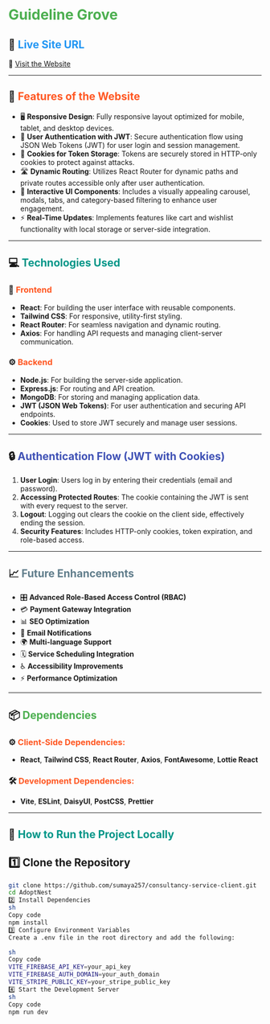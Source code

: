 # <span style="color: #4CAF50;">Guideline Grove</span> <i class="fas fa-leaf"></i>

## 🚀 <span style="color: #2196F3;">Live Site URL</span> <i class="fas fa-link"></i>
🔗 [Visit the Website](https://consultation-service-27d2a.web.app/)

---

## 🔧 <span style="color: #FF5722;">Features of the Website</span> <i class="fas fa-cogs"></i>
- 🖥️ **Responsive Design**: Fully responsive layout optimized for mobile, tablet, and desktop devices.
- 🔐 **User Authentication with JWT**: Secure authentication flow using JSON Web Tokens (JWT) for user login and session management.
- 🍪 **Cookies for Token Storage**: Tokens are securely stored in HTTP-only cookies to protect against attacks.
- 🛣️ **Dynamic Routing**: Utilizes React Router for dynamic paths and private routes accessible only after user authentication.
- 🎨 **Interactive UI Components**: Includes a visually appealing carousel, modals, tabs, and category-based filtering to enhance user engagement.
- ⚡ **Real-Time Updates**: Implements features like cart and wishlist functionality with local storage or server-side integration.

---

## 💻 <span style="color: #009688;">Technologies Used</span> <i class="fas fa-code"></i>

### 🎨 <span style="color: #FF5722;">Frontend</span> <i class="fas fa-laptop-code"></i>
- **React**: For building the user interface with reusable components.
- **Tailwind CSS**: For responsive, utility-first styling.
- **React Router**: For seamless navigation and dynamic routing.
- **Axios**: For handling API requests and managing client-server communication.

### ⚙️ <span style="color: #FF5722;">Backend</span> <i class="fas fa-server"></i>
- **Node.js**: For building the server-side application.
- **Express.js**: For routing and API creation.
- **MongoDB**: For storing and managing application data.
- **JWT (JSON Web Tokens)**: For user authentication and securing API endpoints.
- **Cookies**: Used to store JWT securely and manage user sessions.

---

## 🔒 <span style="color: #3F51B5;">Authentication Flow (JWT with Cookies)</span> <i class="fas fa-lock"></i>
1. **User Login**: Users log in by entering their credentials (email and password).
2. **Accessing Protected Routes**: The cookie containing the JWT is sent with every request to the server.
3. **Logout**: Logging out clears the cookie on the client side, effectively ending the session.
4. **Security Features**: Includes HTTP-only cookies, token expiration, and role-based access.

---

## 📈 <span style="color: #607D8B;">Future Enhancements</span> <i class="fas fa-arrow-up"></i>
- 🎛️ **Advanced Role-Based Access Control (RBAC)**
- 💳 **Payment Gateway Integration**
- 📊 **SEO Optimization**
- 📧 **Email Notifications**
- 🌍 **Multi-language Support**
- 🗓️ **Service Scheduling Integration**
- ♿ **Accessibility Improvements**
- ⚡ **Performance Optimization**

---

## 📦 <span style="color: #4CAF50;">Dependencies</span> <i class="fas fa-box"></i>

### ⚙️ <span style="color: #FF5722;">Client-Side Dependencies:</span> <i class="fas fa-puzzle-piece"></i>
- **React**, **Tailwind CSS**, **React Router**, **Axios**, **FontAwesome**, **Lottie React**

### 🛠️ <span style="color: #FF5722;">Development Dependencies:</span> <i class="fas fa-tools"></i>
- **Vite**, **ESLint**, **DaisyUI**, **PostCSS**, **Prettier**

---

## 🚀 <span style="color: #009688;">How to Run the Project Locally</span> <i class="fas fa-terminal"></i>

## 1️⃣ **Clone the Repository**
```sh
git clone https://github.com/sumaya257/consultancy-service-client.git
cd AdoptNest
2️⃣ Install Dependencies
sh
Copy code
npm install
3️⃣ Configure Environment Variables
Create a .env file in the root directory and add the following:

sh
Copy code
VITE_FIREBASE_API_KEY=your_api_key
VITE_FIREBASE_AUTH_DOMAIN=your_auth_domain
VITE_STRIPE_PUBLIC_KEY=your_stripe_public_key
4️⃣ Start the Development Server
sh
Copy code
npm run dev
